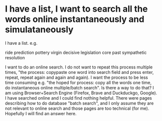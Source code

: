
# I have a list, I want to search all the words online instantaneously and simulataneously

I have a list. e.g.

ride
prediction
pottery
virgin
decisive
legislation
core
past
sympathetic
resolution

I want to do an online search. I do not want to repeat this process multiple times, "the process: copypaste one word into search field and press enter, repeat, repeat again and again and again). I want the process to be less time consuming  e.g. "the hoped for process: copy all the words one time, do instantaneous online multiple/batch search". Is there a way to do that?
I am using Browser+Search Engine (Firefox, Brave and  Duckduckgo, Google).
I have searched online and I could find nothing helpful. There were pages describing how to do database "batch search", and I only assume they are not relevant to online search and those pages are too technical (for me).
Hopefully I will find an answer here.

        